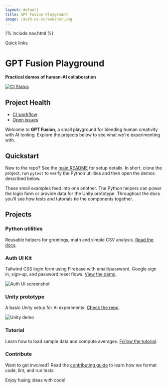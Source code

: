 ```yaml
---
layout: default
title: GPT Fusion Playground
image: /auth-ui-screenshot.png
---
```


{% include nav.html %}

<div id="toc">
  <p class="toc-title">Quick links</p>
</div>

# GPT Fusion Playground

**Practical demos of human-AI collaboration**

[![CI Status](https://github.com/costasford/gpt-fusion/actions/workflows/ci.yml/badge.svg)](https://github.com/costasford/gpt-fusion/actions/workflows/ci.yml)

## Project Health

- [CI workflow](https://github.com/costasford/gpt-fusion/actions/workflows/ci.yml)
- [Open issues](https://github.com/costasford/gpt-fusion/issues)

Welcome to **GPT Fusion**, a small playground for blending human creativity with AI tooling. Explore the projects below to see what we're experimenting with.

## Quickstart

New to the repo? See the [main README](https://github.com/costasford/gpt-fusion#readme) for setup details. In
short, clone the project, run `pytest` to verify the Python utilities and then
open the demos described below.

These small examples feed into one another. The Python helpers can power the
login form or provide data for the Unity prototype. Throughout the docs you'll
see how tests and tutorials tie the components together.

## Projects

### Python utilities

Reusable helpers for greetings, math and simple CSV analysis. [Read the docs](README.md).

### Auth UI Kit

Tailwind CSS login form using Firebase with email/password, Google sign in,
sign‑up, and password reset flows.
[View the demo](https://github.com/costasford/gpt-fusion/tree/main/auth-ui-kit).

![Auth UI screenshot](assets/auth-ui-screenshot.png)

### Unity prototype

A basic Unity setup for AI experiments. [Check the repo](https://github.com/costasford/gpt-fusion/tree/main/unity-prototype).

![Unity demo](assets/unity-demo.png)

### Tutorial

Learn how to load sample data and compute averages. [Follow the tutorial](tutorial.md).

### Contribute

Want to get involved? Read the [contributing guide](contributing.md) to learn
how we format code, lint, and run tests.

Enjoy fusing ideas with code!

<script src="assets/js/external-links.js"></script>
<script src="assets/js/anchor-links.js"></script>
<script src="assets/js/toc.js"></script>

